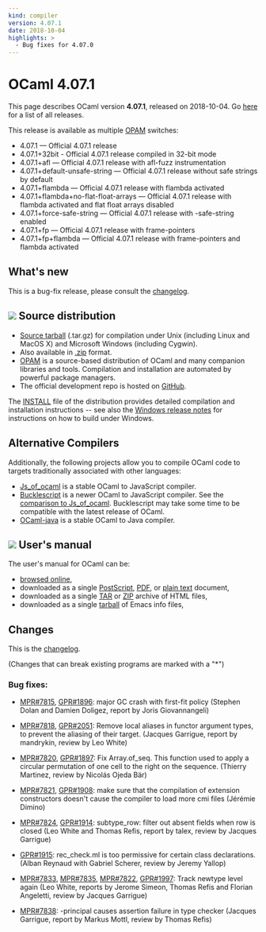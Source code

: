 ```yaml
---
kind: compiler
version: 4.07.1
date: 2018-10-04
highlights: >
  - Bug fixes for 4.07.0
---
```


# OCaml 4.07.1
This page describes OCaml version **4.07.1**, released on
2018-10-04.  Go [here](./) for a list of all releases.

This release is available as multiple
[OPAM](https://opam.ocaml.org/doc/Usage.html) switches:

- 4.07.1 — Official 4.07.1 release
- 4.07.1+32bit - Official 4.07.1 release compiled in 32-bit mode
- 4.07.1+afl — Official 4.07.1 release with afl-fuzz instrumentation
- 4.07.1+default-unsafe-string — Official 4.07.1 release without safe
  strings by default
- 4.07.1+flambda — Official 4.07.1 release with flambda activated
- 4.07.1+flambda+no-flat-float-arrays — Official 4.07.1 release with flambda
  activated and flat float arrays disabled
- 4.07.1+force-safe-string — Official 4.07.1 release with -safe-string enabled
- 4.07.1+fp — Official 4.07.1 release with frame-pointers
- 4.07.1+fp+flambda — Official 4.07.1 release with frame-pointers and
  flambda activated

What's new
----------

This is a bug-fix release, please consult the
[changelog](#Changes).


![](../img/source.gif "") Source distribution
---------------------------------------------

- [Source
  tarball](https://github.com/ocaml/ocaml/archive/4.07.1.tar.gz)
  (.tar.gz) for compilation under Unix (including Linux and MacOS X)
  and Microsoft Windows (including Cygwin).
- Also available in
  [.zip](https://github.com/ocaml/ocaml/archive/4.07.1.zip)
  format.
- [OPAM](https://opam.ocaml.org/) is a source-based distribution of
  OCaml and many companion libraries and tools. Compilation and
  installation are automated by powerful package managers.
- The official development repo is hosted on
  [GitHub](https://github.com/ocaml/ocaml).

The
[INSTALL](4.07/notes/INSTALL.adoc) file
of the distribution provides detailed compilation and installation
instructions -- see also the [Windows release
notes](4.07/notes/README.win32.adoc) for
instructions on how to build under Windows.

Alternative Compilers
---------------------

Additionally, the following projects allow you to compile OCaml code to
targets traditionally associated with other languages:

* [Js_of_ocaml](http://ocsigen.org/js_of_ocaml/) is a stable OCaml
  to JavaScript compiler.
* [Bucklescript](https://bucklescript.github.io/) is a
  newer OCaml to JavaScript compiler.  See the
  [comparison to Js_of_ocaml](https://bucklescript.github.io/docs/en/comparison-to-jsoo).
  Bucklescript may take some time to be compatible with the latest
  release of OCaml.
* [OCaml-java](http://www.ocamljava.org/) is a stable OCaml to
  Java compiler.

![](../img/doc.gif "") User's manual
------------------------------------

The user's manual for OCaml can be:

- [browsed
  online](4.07/htmlman/index.html),
- downloaded as a single
  [PostScript](4.07/ocaml-4.07-refman.ps.gz),
  [PDF](4.07/ocaml-4.07-refman.pdf),
  or [plain
  text](4.07/ocaml-4.07-refman.txt)
  document,
- downloaded as a single
  [TAR](4.07/ocaml-4.07-refman-html.tar.gz)
  or
  [ZIP](4.07/ocaml-4.07-refman-html.zip)
  archive of HTML files,
- downloaded as a single
  [tarball](4.07/ocaml-4.07-refman.info.tar.gz)
  of Emacs info files,


Changes
-------

This is the
[changelog](4.07/notes/Changes).

(Changes that can break existing programs are marked with a "*")

### Bug fixes:

- [MPR#7815](https://caml.inria.fr/mantis/view.php?id=7815),
  [GPR#1896](https://github.com/ocaml/ocaml/pull/1896):
  major GC crash with first-fit policy
  (Stephen Dolan and Damien Doligez, report by Joris Giovannangeli)

* [MPR#7818](https://caml.inria.fr/mantis/view.php?id=7818),
  [GPR#2051](https://github.com/ocaml/ocaml/pull/2051):
  Remove local aliases in functor argument types,
  to prevent the aliasing of their target.
  (Jacques Garrigue, report by mandrykin, review by Leo White)

- [MPR#7820](https://caml.inria.fr/mantis/view.php?id=7820),
  [GPR#1897](https://github.com/ocaml/ocaml/pull/1897):
  Fix Array.of_seq. This function used to apply a circular
  permutation of one cell to the right on the sequence.
  (Thierry Martinez, review by Nicolás Ojeda Bär)

- [MPR#7821](https://caml.inria.fr/mantis/view.php?id=7821),
  [GPR#1908](https://github.com/ocaml/ocaml/pull/1908):
  make sure that the compilation of extension
  constructors doesn't cause the compiler to load more cmi files
  (Jérémie Dimino)

- [MPR#7824](https://caml.inria.fr/mantis/view.php?id=7824),
  [GPR#1914](https://github.com/ocaml/ocaml/pull/1914):
  subtype_row: filter out absent fields when row is closed
  (Leo White and Thomas Refis, report by talex, review by Jacques Garrigue)

- [GPR#1915](https://github.com/ocaml/ocaml/pull/1915):
  rec_check.ml is too permissive for certain class declarations.
  (Alban Reynaud with Gabriel Scherer, review by Jeremy Yallop)

- [MPR#7833](https://caml.inria.fr/mantis/view.php?id=7833),
  [MPR#7835](https://caml.inria.fr/mantis/view.php?id=7835),
  [MPR#7822](https://caml.inria.fr/mantis/view.php?id=7822),
  [GPR#1997](https://github.com/ocaml/ocaml/pull/1997):
  Track newtype level again
  (Leo White, reports by Jerome Simeon, Thomas Refis and Florian
  Angeletti, review by Jacques Garrigue)

- [MPR#7838](https://caml.inria.fr/mantis/view.php?id=7838):
  -principal causes assertion failure in type checker
  (Jacques Garrigue, report by Markus Mottl, review by Thomas Refis)
